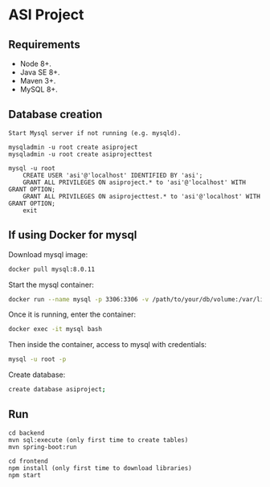 # ASI Project

## Requirements

- Node 8+.
- Java SE 8+.
- Maven 3+.
- MySQL 8+.

## Database creation

```
Start Mysql server if not running (e.g. mysqld).

mysqladmin -u root create asiproject
mysqladmin -u root create asiprojecttest

mysql -u root
    CREATE USER 'asi'@'localhost' IDENTIFIED BY 'asi';
    GRANT ALL PRIVILEGES ON asiproject.* to 'asi'@'localhost' WITH GRANT OPTION;
    GRANT ALL PRIVILEGES ON asiprojecttest.* to 'asi'@'localhost' WITH GRANT OPTION;
    exit
```

## If using Docker for mysql

Download mysql image:

```bash
docker pull mysql:8.0.11
```

Start the mysql container:
```bash
docker run --name mysql -p 3306:3306 -v /path/to/your/db/volume:/var/lib/mysql -e MYSQL_ROOT_PASSWORD=admin -d mysql:8.0.11
```

Once it is running, enter the container:
```bash
docker exec -it mysql bash
```

Then inside the container, access to mysql with credentials:
```bash
mysql -u root -p
```
Create database:
```bash
create database asiproject;
```

## Run

```
cd backend
mvn sql:execute (only first time to create tables)
mvn spring-boot:run

cd frontend
npm install (only first time to download libraries)
npm start
```
